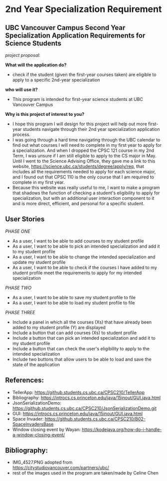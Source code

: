 # 2nd Year Specialization Requirement

## UBC Vancouver Campus Second Year Specialization Application Requirements for Science Students

*project proposal*:

**What will the application do?**
- check if the student (given the first-year courses taken) are eligible to apply to
  a specific 2nd-year specialization

**who will use it?**
- This program is intended for first-year science students at UBC Vancouver Campus

**Why is this project of interest to you?**
- I hope this program I will design for this project will help out more first-year students navigate through their 2nd
  year specialization application process.
- I was going through a hard time navigating through the UBC calendar to find out what courses I will need to
  complete in my first year to apply for a specialization. And when I dropped the CPSC 121 course in my
  2nd Term, I was unsure if I am still eligible to apply to the CS major in May. Until I went to the Science Advising
  Office, they gave me a link to this website, https://science.ubc.ca/students/degree/apply/req, that includes
  all the requirements needed to apply for each science major, and I found out that CPSC 110 is the only course that I
  am required to complete in my first year.
- Because this website was really useful to me, I want to make a program that
  shadows the function of checking a student's eligibility to apply for specialization, but with an additional user
  interaction component to it and is more direct, efficient, and personal for a specific student.

## User Stories
*PHASE ONE*
* As a user, I want to be able to add courses to my student profile
* As a user, I want to be able to pick an intended specialization and add it to my student profile
* As a user, I want to be able to change the intended specialization and update my student profile
* As a user, I want to be able to check if the courses I have added to my student profile meet the requirements
  to apply for my intended specialization

*PHASE TWO*
* As a user, I want to be able to save my student profile to file
* As a user, I want to be able to load my student profile to file

*PHASE THREE*
* Include a panel in which all the courses (Xs) that have already been added to my student profile (Y) are displayed
* Include a button that can add courses (Xs) to student profile
* Include a button that can pick an intended specialization and add it to my student profile
* Include a button that can check the user's eligibility to apply to the intended specialization
* Include two buttons that allow users to be able to load and save the state of the application


## References:
* TellerApp: https://github.students.cs.ubc.ca/CPSC210/TellerApp
* Bibliography: https://introcs.cs.princeton.edu/java/15inout/GUI.java.html
* JsonSerializationDemo: https://github.students.cs.ubc.ca/CPSC210/JsonSerializationDemo.git
* GUI: https://introcs.cs.princeton.edu/java/15inout/GUI.java.html
* Space Invader: https://github.students.cs.ubc.ca/CPSC210/B02-SpaceInvadersBase
* Window closing event by Wayan: https://kodejava.org/how-do-i-handle-a-window-closing-event/

## Bibliography:
* IMG_4527.PNG adopted from https://citystudiovancouver.com/partners/ubc/
* rest of the images used in the program are taken/made by Celine Chen
